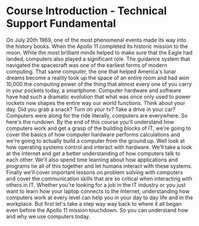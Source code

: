 # Course Introduction - Technical Support Fundamental
On July 20th 1969, one of the most phenomenal events made its way into the history books. When the Apollo 11 completed its historic mission to the moon. While the most brilliant minds helped to make sure that the Eagle had landed, computers also played a significant role. The guidance system that navigated the spacecraft was one of the earliest forms of modern computing. That same computer, the one that helped America's lunar dreams become a reality took up the space of an entire room and had won 10,000 the computing power of the thing that almost every one of you carry in your pockets today, a smartphone. Computer hardware and software have had such a dramatic evolution that what was once only used to power rockets now shapes the entire way our world functions. Think about your day. Did you grab a snack? Turn on your tv? Take a drive in your car? Computers were along for the ride literally, computers are everywhere. So here's the rundown. By the end of this course you'll understand how computers work and get a grasp of the building blocks of IT, we're going to cover the basics of how computer hardware performs calculations and we're going to actually build a computer from the ground up. Well look at how operating systems control and interact with hardware. We'll take a look at the internet and get a better understanding of how computers talk to each other. We'll also spend time learning about how applications and programs tie all of this together and let humans interact with these systems. Finally we'll cover important lessons on problem solving with computers and cover the communication skills that are so critical when interacting with others in IT. Whether you're looking for a job in the IT industry or you just want to learn how your laptop connects to the Internet, understanding how computers work at every level can help you in your day to day life and in the workplace. But first let's take a step way way back to where it all began even before the Apollo 11 mission touchdown. So you can understand how and why we use computers today.